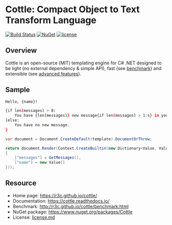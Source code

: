 Cottle: Compact Object to Text Transform Language
=================================================

[![Build Status](https://travis-ci.org/r3c/cottle.svg?branch=master)](https://travis-ci.org/r3c/cottle)
[![NuGet](https://img.shields.io/nuget/v/Cottle.svg)](https://www.nuget.org/packages/Cottle/)
[![license](https://img.shields.io/github/license/r3c/cottle.svg)](https://opensource.org/licenses/MIT)

Overview
--------

Cottle is an open-source (MIT) templating engine for C# .NET designed to be
light (no external dependency & simple API), fast (see
[benchmark](https://r3c.github.io/cottle/benchmark.html)) and extensible (see
[advanced features](https://cottle.readthedocs.io/en/stable/page/05-advanced.html)).

Sample
------

```sh
Hello, {name}!

{if len(messages) > 0:
    You have {len(messages)} new message{if len(messages) > 1:s} in your mailbox!
|else:
    You have no new message.
}
```

```cs
var document = Document.CreateDefault(template).DocumentOrThrow;

return document.Render(Context.CreateBuiltin(new Dictionary<Value, Value>
{
    ["messages"] = GetMessages(),
    ["name"] = new Value[]
}));
```

Resource
--------

* Home page: https://r3c.github.io/cottle/
* Documentation: https://cottle.readthedocs.io/
* Benchmark: http://r3c.github.io/cottle/benchmark.html
* NuGet package: https://www.nuget.org/packages/Cottle
* License: [license.md](license.md)

